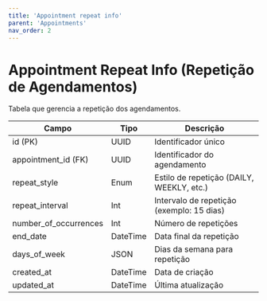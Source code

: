 ```yaml
---
title: 'Appointment repeat info'
parent: 'Appointments'
nav_order: 2
---
```


# Appointment Repeat Info (Repetição de Agendamentos)

Tabela que gerencia a repetição dos agendamentos.

| Campo              | Tipo     | Descrição |
|--------------------|---------|-----------|
| id (PK)           | UUID    | Identificador único |
| appointment_id (FK) | UUID  | Identificador do agendamento |
| repeat_style      | Enum    | Estilo de repetição (DAILY, WEEKLY, etc.) |
| repeat_interval   | Int     | Intervalo de repetição (exemplo: 15 dias) |
| number_of_occurrences | Int | Número de repetições |
| end_date          | DateTime | Data final da repetição |
| days_of_week      | JSON    | Dias da semana para repetição |
| created_at        | DateTime | Data de criação |
| updated_at        | DateTime | Última atualização |

